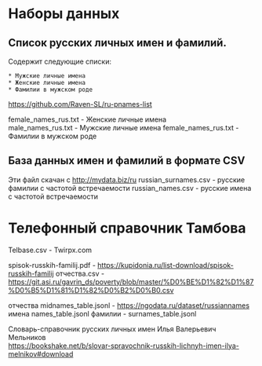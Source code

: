 # Наборы данных
## Список русских личных имен и фамилий.

Содержит следующие списки:

    * Мужские личные имена
    * Женские личные имена
    * Фамилии в мужском роде
https://github.com/Raven-SL/ru-pnames-list 

female_names_rus.txt - Женские личные имена  
male_names_rus.txt  - Мужские личные имена
female_names_rus.txt - Фамилии в мужском роде

## База данных имен и фамилий в формате CSV
Эти файл скачан с http://mydata.biz/ru 
russian_surnames.csv - русские фамилии с частотой встречаемости 
russian_names.csv - русские имена с частотой встречаемости 

# Телефонный справочник Тамбова
Telbase.csv - Twirpx.com

spisok-russkih-familij.pdf - https://kupidonia.ru/list-download/spisok-russkih-familij 
отчества.csv - https://git.asi.ru/gavrin_ds/poverty/blob/master/%D0%BE%D1%82%D1%87%D0%B5%D1%81%D1%82%D0%B2%D0%B0.csv

отчества midnames_table.jsonl - https://ngodata.ru/dataset/russiannames
имена names_table.jsonl 
фамилии  - surnames_table.jsonl

Словарь-справочник русских личных имен 
Илья Валерьевич Мельников  
https://bookshake.net/b/slovar-spravochnik-russkih-lichnyh-imen-ilya-melnikov#download 

